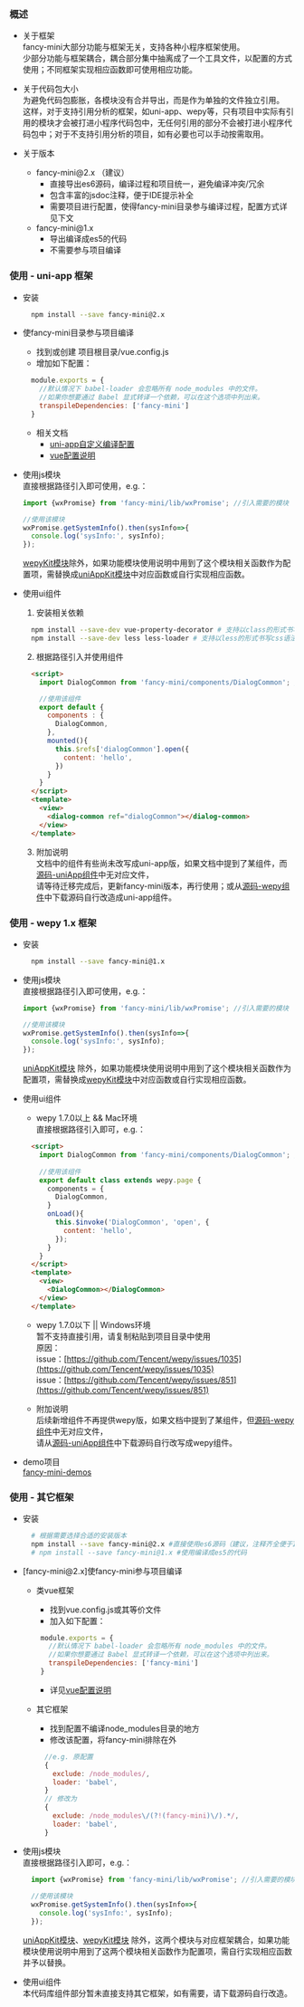 ### 概述
- 关于框架  
  fancy-mini大部分功能与框架无关，支持各种小程序框架使用。  
  少部分功能与框架耦合，耦合部分集中抽离成了一个工具文件，以配置的方式使用；不同框架实现相应函数即可使用相应功能。  
  
- 关于代码包大小  
  为避免代码包膨胀，各模块没有合并导出，而是作为单独的文件独立引用。  
  这样，对于支持引用分析的框架，如uni-app、wepy等，只有项目中实际有引用的模块才会被打进小程序代码包中，无任何引用的部分不会被打进小程序代码包中；对于不支持引用分析的项目，如有必要也可以手动按需取用。   

- 关于版本
  - fancy-mini\@2.x （建议）
    - 直接导出es6源码，编译过程和项目统一，避免编译冲突/冗余
    - 包含丰富的jsdoc注释，便于IDE提示补全
    - 需要项目进行配置，使得fancy-mini目录参与编译过程，配置方式详见下文
  - fancy-mini\@1.x
    - 导出编译成es5的代码
    - 不需要参与项目编译

### 使用 - uni-app 框架
- 安装
  ```bash
    npm install --save fancy-mini@2.x
  ```
- 使fancy-mini目录参与项目编译
  - 找到或创建 项目根目录/vue.config.js
  - 增加如下配置：
  ```js
    module.exports = {
      //默认情况下 babel-loader 会忽略所有 node_modules 中的文件。
      //如果你想要通过 Babel 显式转译一个依赖，可以在这个选项中列出来。
      transpileDependencies: ['fancy-mini']
    }
  ```
  - 相关文档
    - [uni-app自定义编译配置](https://uniapp.dcloud.io/collocation/vue-config?id=collocation)
    - [vue配置说明](https://cli.vuejs.org/zh/config/#transpiledependencies)
- 使用js模块  
	直接根据路径引入即可使用，e.g.：
  
	```js
    import {wxPromise} from 'fancy-mini/lib/wxPromise'; //引入需要的模块
    
    //使用该模块
    wxPromise.getSystemInfo().then(sysInfo=>{
      console.log('sysInfo:', sysInfo);
    });
	```
	 [wepyKit模块](./module-wepyKit.html)除外，如果功能模块使用说明中用到了这个模块相关函数作为配置项，需替换成[uniAppKit模块](./module-uniAppKit.html)中对应函数或自行实现相应函数。
	  
- 使用ui组件  
  1. 安装相关依赖
  ```bash
    npm install --save-dev vue-property-decorator # 支持以class的形式书写vue语法
    npm install --save-dev less less-loader # 支持以less的形式书写css语法
  ```
  2. 根据路径引入并使用组件
  ```html
    <script>
      import DialogCommon from 'fancy-mini/components/DialogCommon'; //引入需要的组件
  
      //使用该组件
      export default {
        components : {
          DialogCommon, 
        },
        mounted(){
          this.$refs['dialogCommon'].open({
            content: 'hello',
          })
        }
      }
    </script>
    <template>
      <view>
        <dialog-common ref="dialogCommon"></dialog-common>
      </view>
    </template>
  ```
  3. 附加说明  
  文档中的组件有些尚未改写成uni-app版，如果文档中提到了某组件，而[源码-uniApp组件](https://github.com/zhuanzhuanfe/fancy-mini/tree/master/src/components-uniApp)中无对应文件，  
  请等待迁移完成后，更新fancy-mini版本，再行使用；或从[源码-wepy组件](https://github.com/zhuanzhuanfe/fancy-mini/tree/master/src/components-wepy)中下载源码自行改造成uni-app组件。

### 使用 - wepy 1.x 框架
- 安装 
  ```bash
    npm install --save fancy-mini@1.x
  ```
- 使用js模块  
	直接根据路径引入即可使用，e.g.：
  
	```js
    import {wxPromise} from 'fancy-mini/lib/wxPromise'; //引入需要的模块
    
    //使用该模块
    wxPromise.getSystemInfo().then(sysInfo=>{
      console.log('sysInfo:', sysInfo);
    });
	```
	[uniAppKit模块](./module-uniAppKit.html) 除外，如果功能模块使用说明中用到了这个模块相关函数作为配置项，需替换成[wepyKit模块](./module-wepyKit.html)中对应函数或自行实现相应函数。
	  
- 使用ui组件  
  - wepy 1.7.0以上 && Mac环境  
  直接根据路径引入即可，e.g.：
  ```html
    <script>
      import DialogCommon from 'fancy-mini/components/DialogCommon'; //引入需要的组件
      
      //使用该组件
      export default class extends wepy.page {
        components = {
          DialogCommon,
        }
        onLoad(){
          this.$invoke('DialogCommon', 'open', {
            content: 'hello',
          });
        }
      }
    </script>
    <template>
      <view>
        <DialogCommon></DialogCommon>
      </view>
    </template>
  ```
  - wepy 1.7.0以下 || Windows环境  
  暂不支持直接引用，请复制粘贴到项目目录中使用  
  原因：  
    issue：[https://github.com/Tencent/wepy/issues/1035](https://github.com/Tencent/wepy/issues/1035)  
    issue：[https://github.com/Tencent/wepy/issues/851](https://github.com/Tencent/wepy/issues/851)
    
  - 附加说明  
  后续新增组件不再提供wepy版，如果文档中提到了某组件，但[源码-wepy组件](https://github.com/zhuanzhuanfe/fancy-mini/tree/master/src/components-wepy)中无对应文件，  
  请从[源码-uniApp组件](https://github.com/zhuanzhuanfe/fancy-mini/tree/master/src/components-uniApp)中下载源码自行改写成wepy组件。
  
- demo项目  
  [fancy-mini-demos](https://github.com/zhuanzhuanfe/fancy-mini-demos)

### 使用 - 其它框架
- 安装 
  ```bash
    # 根据需要选择合适的安装版本
    npm install --save fancy-mini@2.x #直接使用es6源码（建议，注释齐全便于IDE提示补全，编译过程和项目统一避免冲突/冗余）
    # npm install --save fancy-mini@1.x #使用编译成es5的代码
  ```
- [fancy-mini\@2.x]使fancy-mini参与项目编译
  - 类vue框架
    - 找到vue.config.js或其等价文件
    - 加入如下配置：
   
    ```js
     module.exports = {
       //默认情况下 babel-loader 会忽略所有 node_modules 中的文件。
       //如果你想要通过 Babel 显式转译一个依赖，可以在这个选项中列出来。
       transpileDependencies: ['fancy-mini']
     }
    ```
    - 详见[vue配置说明](https://cli.vuejs.org/zh/config/#transpiledependencies)
  - 其它框架
    - 找到配置不编译node_modules目录的地方
    - 修改该配置，将fancy-mini排除在外
   
    ```js
      //e.g. 原配置
      {
        exclude: /node_modules/,
        loader: 'babel',
      }
      // 修改为
      {
        exclude: /node_modules\/(?!(fancy-mini)\/).*/,
        loader: 'babel',
      }
    ```
- 使用js模块  
  直接根据路径引入即可，e.g.：
  ```js
    import {wxPromise} from 'fancy-mini/lib/wxPromise'; //引入需要的模块
    
    //使用该模块
    wxPromise.getSystemInfo().then(sysInfo=>{
      console.log('sysInfo:', sysInfo);
    });
  ```  
  [uniAppKit模块](./module-uniAppKit.html)、[wepyKit模块](./module-wepyKit.html) 除外，这两个模块与对应框架耦合，如果功能模块使用说明中用到了这两个模块相关函数作为配置项，需自行实现相应函数并予以替换。  
    
  
- 使用ui组件  
  本代码库组件部分暂未直接支持其它框架，如有需要，请下载源码自行改造。
   